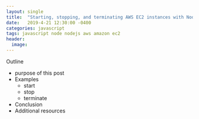```yaml
---
layout: single
title:  "Starting, stopping, and terminating AWS EC2 instances with NodeJS"
date:   2019-4-21 12:30:00 -0400
categories: javascript
tags: javascript node nodejs aws amazon ec2
header:
  image: 
---
```


Outline
- purpose of this post
- Examples
  - start
  - stop
  - terminate
- Conclusion
- Additional resources   

